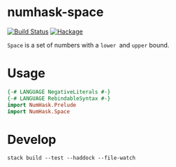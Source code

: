 numhask-space
===

[![Build Status](https://travis-ci.org/tonyday567/numhask-space.svg)](https://travis-ci.org/tonyday567/numhask-space) [![Hackage](https://img.shields.io/hackage/v/numhask-space.svg)](https://hackage.haskell.org/package/numhask-space)

`Space` is a set of numbers with a `lower `and `upper` bound.

Usage
===

``` haskell
{-# LANGUAGE NegativeLiterals #-}
{-# LANGUAGE RebindableSyntax #-}
import NumHask.Prelude
import NumHask.Space
```

Develop
===

```
stack build --test --haddock --file-watch
```
